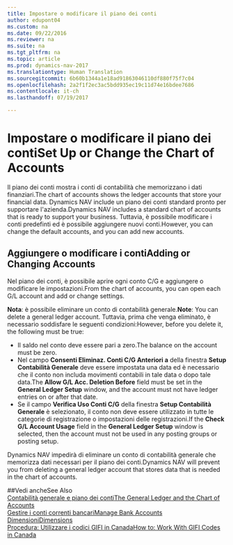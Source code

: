 ```yaml
---
title: Impostare o modificare il piano dei conti
author: edupont04
ms.custom: na
ms.date: 09/22/2016
ms.reviewer: na
ms.suite: na
ms.tgt_pltfrm: na
ms.topic: article
ms.prod: dynamics-nav-2017
ms.translationtype: Human Translation
ms.sourcegitcommit: 6b60b1344a1e18ad91863046110df880f75f7c04
ms.openlocfilehash: 2a2f1f2ec3ac5bdd935ec19c11d74e16bdee7686
ms.contentlocale: it-ch
ms.lasthandoff: 07/19/2017

---
```


# <a name="set-up-or-change-the-chart-of-accounts"></a><span data-ttu-id="bfa8d-102">Impostare o modificare il piano dei conti</span><span class="sxs-lookup"><span data-stu-id="bfa8d-102">Set Up or Change the Chart of Accounts</span></span>
<span data-ttu-id="bfa8d-103">Il piano dei conti mostra i conti di contabilità che memorizzano i dati finanziari.</span><span class="sxs-lookup"><span data-stu-id="bfa8d-103">The chart of accounts shows the ledger accounts that store your financial data.</span></span> <span data-ttu-id="bfa8d-104">Dynamics NAV include un piano dei conti standard pronto per supportare l'azienda.</span><span class="sxs-lookup"><span data-stu-id="bfa8d-104">Dynamics NAV includes a standard chart of accounts that is ready to support your business.</span></span>
<span data-ttu-id="bfa8d-105">Tuttavia, è possibile modificare i conti predefinti ed è possibile aggiungere nuovi conti.</span><span class="sxs-lookup"><span data-stu-id="bfa8d-105">However, you can change the default accounts, and you can add new accounts.</span></span>  

## <a name="adding-or-changing-accounts"></a><span data-ttu-id="bfa8d-106">Aggiungere o modificare i conti</span><span class="sxs-lookup"><span data-stu-id="bfa8d-106">Adding or Changing Accounts</span></span>
<span data-ttu-id="bfa8d-107">Nel piano dei conti, è possibile aprire ogni conto C/G e aggiungere o modificare le impostazioni.</span><span class="sxs-lookup"><span data-stu-id="bfa8d-107">From the chart of accounts, you can open each G/L account and add or change settings.</span></span>

<span data-ttu-id="bfa8d-108">**Nota**: è possibile eliminare un conto di contabilità generale.</span><span class="sxs-lookup"><span data-stu-id="bfa8d-108">**Note**: You can delete a general ledger account.</span></span> <span data-ttu-id="bfa8d-109">Tuttavia, prima che venga eliminato, è necessario soddisfare le seguenti condizioni:</span><span class="sxs-lookup"><span data-stu-id="bfa8d-109">However, before you delete it, the following must be true:</span></span>  
- <span data-ttu-id="bfa8d-110">Il saldo nel conto deve essere pari a zero.</span><span class="sxs-lookup"><span data-stu-id="bfa8d-110">The balance on the account must be zero.</span></span>  
- <span data-ttu-id="bfa8d-111">Nel campo **Consenti Eliminaz. Conti C/G Anteriori a** della finestra **Setup Contabilità Generale** deve essere impostata una data ed è necessario che il conto non includa movimenti contabili in tale data o dopo tale data.</span><span class="sxs-lookup"><span data-stu-id="bfa8d-111">The **Allow G/L Acc. Deletion Before** field must be set in the **General Ledger Setup** window, and the account must not have ledger entries on or after that date.</span></span>  
- <span data-ttu-id="bfa8d-112">Se il campo **Verifica Uso Conti C/G** della finestra **Setup Contabilità Generale** è selezionato, il conto non deve essere utilizzato in tutte le categorie di registrazione o impostazioni delle registrazioni.</span><span class="sxs-lookup"><span data-stu-id="bfa8d-112">If the **Check G/L Account Usage** field in the **General Ledger Setup** window is selected, then the account must not be used in any posting groups or posting setup.</span></span>  

<span data-ttu-id="bfa8d-113">Dynamics NAV impedirà di eliminare un conto di contabilità generale che memorizza dati necessari per il piano dei conti.</span><span class="sxs-lookup"><span data-stu-id="bfa8d-113">Dynamics NAV will prevent you from deleting a general ledger account that stores data that is needed in the chart of accounts.</span></span>  

##<a name="see-also"></a><span data-ttu-id="bfa8d-114">Vedi anche</span><span class="sxs-lookup"><span data-stu-id="bfa8d-114">See Also</span></span>  
[<span data-ttu-id="bfa8d-115">Contabilità generale e piano dei conti</span><span class="sxs-lookup"><span data-stu-id="bfa8d-115">The General Ledger and the Chart of Accounts</span></span>](finance-setup-general-ledger.md)  
[<span data-ttu-id="bfa8d-116">Gestire i conti correnti bancari</span><span class="sxs-lookup"><span data-stu-id="bfa8d-116">Manage Bank Accounts</span></span>](bank-manage-bank-accounts.md)  
[<span data-ttu-id="bfa8d-117">Dimensioni</span><span class="sxs-lookup"><span data-stu-id="bfa8d-117">Dimensions</span></span>](finance-setup-dimensions.md)  
[<span data-ttu-id="bfa8d-118">Procedura: Utilizzare i codici GIFI in Canada</span><span class="sxs-lookup"><span data-stu-id="bfa8d-118">How to: Work With GIFI Codes in Canada</span></span>](ca-finance-setup-work-GiFI-codes.md)

